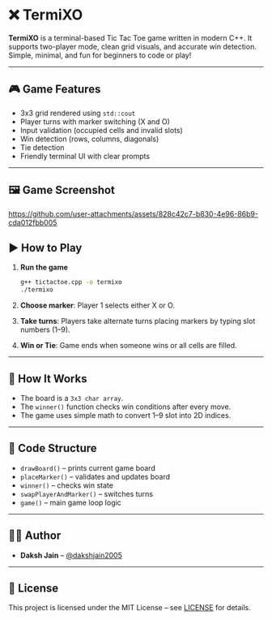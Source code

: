 
# ❌ TermiXO

**TermiXO** is a terminal-based Tic Tac Toe game written in modern C++. It supports two-player mode, clean grid visuals, and accurate win detection. Simple, minimal, and fun for beginners to code or play!

---

## 🎮 Game Features

- 3x3 grid rendered using `std::cout`
- Player turns with marker switching (X and O)
- Input validation (occupied cells and invalid slots)
- Win detection (rows, columns, diagonals)
- Tie detection
- Friendly terminal UI with clear prompts

---
## 🖼️ Game Screenshot
https://github.com/user-attachments/assets/828c42c7-b830-4e96-86b9-cda012fbb005



## ▶️ How to Play

1. **Run the game**
   ```bash
   g++ tictactoe.cpp -o termixo
   ./termixo
   ```

2. **Choose marker**: Player 1 selects either X or O.

3. **Take turns**: Players take alternate turns placing markers by typing slot numbers (1–9).

4. **Win or Tie**: Game ends when someone wins or all cells are filled.


---

## 🧠 How It Works

- The board is a `3x3 char array`.
- The `winner()` function checks win conditions after every move.
- The game uses simple math to convert 1–9 slot into 2D indices.

---

## 🧱 Code Structure

- `drawBoard()` – prints current game board
- `placeMarker()` – validates and updates board
- `winner()` – checks win state
- `swapPlayerAndMarker()` – switches turns
- `game()` – main game loop logic

---

## 👨‍💻 Author

- **Daksh Jain** – [@dakshjain2005](https://github.com/dakshjain2005)

---

## 📝 License

This project is licensed under the MIT License – see [LICENSE](../LICENSE) for details.
